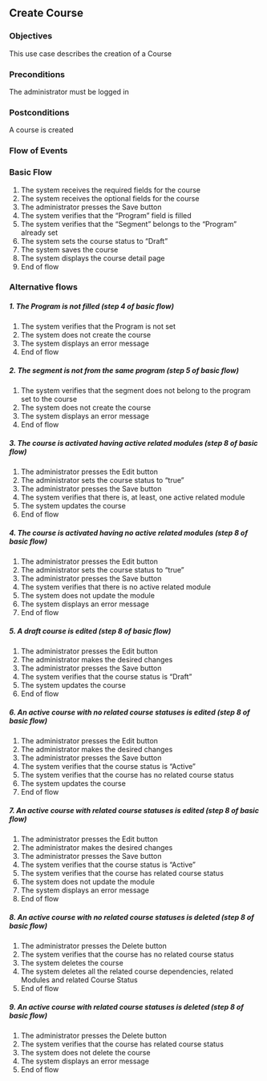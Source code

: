 ## Create Course

### Objectives 
This use case describes the creation of a Course

### Preconditions
The administrator must be logged in

### Postconditions
A course is created

### Flow of Events

### Basic Flow

   1. The system receives the required fields for the course
   2. The system receives the optional fields for the course
   3. The administrator presses the Save button
   4. The system verifies that the “Program” field is filled
   5. The system verifies that the “Segment” belongs to the “Program” already set
   6. The system sets the course status to “Draft”
   7. The system saves the course
   8. The system displays the course detail page
   9. End of flow

### Alternative flows

##### 1. The Program is not filled (step 4 of basic flow)
   1. The system verifies that the Program is not set
   2. The system does not create the course
   3. The system displays an error message
   4. End of flow

##### 2. The segment is not from the same program (step 5 of basic flow)
   1. The system verifies that the segment does not belong to the program set to the course
   2. The system does not create the course
   3. The system displays an error message
   4. End of flow

##### 3. The course is activated having active related modules (step 8 of basic flow)
   1. The administrator presses the Edit button
   2. The administrator sets the course status to “true”
   3. The administrator presses the Save button
   4. The system verifies that there is, at least, one active related module
   5. The system updates the course
   6. End of flow

##### 4. The course is activated having no active related modules (step 8 of basic flow)
   1. The administrator presses the Edit button
   2. The administrator sets the course status to “true”
   3. The administrator presses the Save button
   4. The system verifies that there is no active related module
   5. The system does not update the module
   6. The system displays an error message 
   7. End of flow

##### 5. A draft course is edited (step 8 of basic flow)
   1. The administrator presses the Edit button
   2. The administrator makes the desired changes 
   3. The administrator presses the Save button
   4. The system verifies that the course status is “Draft”
   5. The system updates the course
   6. End of flow
   
##### 6. An active course with no related course statuses is edited (step 8 of basic flow)
   1. The administrator presses the Edit button
   2. The administrator makes the desired changes 
   3. The administrator presses the Save button
   4. The system verifies that the course status is “Active”
   5. The system verifies that the course has no related course status
   6. The system updates the course
   7. End of flow

##### 7. An active course with related course statuses is edited (step 8 of basic flow)
   1. The administrator presses the Edit button
   2. The administrator makes the desired changes 
   3. The administrator presses the Save button
   4. The system verifies that the course status is “Active”
   5. The system verifies that the course has related course status
   6. The system does not update the module
   7. The system displays an error message
   8. End of flow

##### 8. An active course with no related course statuses is deleted (step 8 of basic flow)
   1. The administrator presses the Delete button
   2. The system verifies that the course has no related course status
   3. The system deletes the course
   4. The system deletes all the related course dependencies, related Modules and related Course Status
   4. End of flow

##### 9. An active course with related course statuses is deleted (step 8 of basic flow)
   1. The administrator presses the Delete button
   2. The system verifies that the course has related course status
   3. The system does not delete the course
   4. The system displays an error message
   5. End of flow
